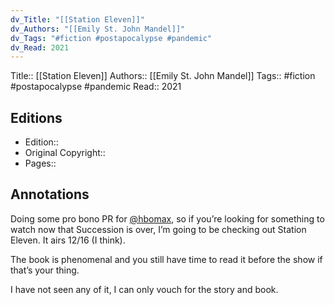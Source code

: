 ```yaml
---
dv_Title: "[[Station Eleven]]"
dv_Authors: "[[Emily St. John Mandel]]"
dv_Tags: "#fiction #postapocalypse #pandemic"
dv_Read: 2021
---
```

Title:: [[Station Eleven]]
Authors:: [[Emily St. John Mandel]]
Tags:: #fiction #postapocalypse #pandemic
Read:: 2021

## Editions
- Edition:: 
- Original Copyright:: 
- Pages:: 

## Annotations

Doing some pro bono PR for [@hbomax](https://www.instagram.com/hbomax/), so if you’re looking for something to watch now that Succession is over, I’m going to be checking out Station Eleven. It airs 12/16 (I think).   
  
The book is phenomenal and you still have time to read it before the show if that’s your thing.   
  
I have not seen any of it, I can only vouch for the story and book.